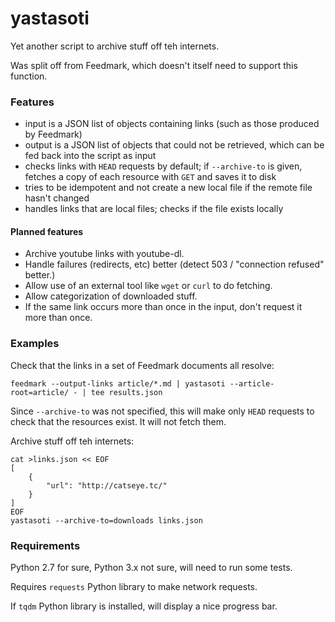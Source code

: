 yastasoti
=========

Yet another script to archive stuff off teh internets.

Was split off from Feedmark, which doesn't itself need to support this function.

### Features ###

*   input is a JSON list of objects containing links (such as those produced by Feedmark)
*   output is a JSON list of objects that could not be retrieved, which can be fed back
    into the script as input
*   checks links with `HEAD` requests by default; if `--archive-to` is given,
    fetches a copy of each resource with `GET` and saves it to disk
*   tries to be idempotent and not create a new local file if the remote file hasn't changed
*   handles links that are local files; checks if the file exists locally

#### Planned features ####

*   Archive youtube links with youtube-dl.
*   Handle failures (redirects, etc) better (detect 503 / "connection refused" better.)
*   Allow use of an external tool like `wget` or `curl` to do fetching.
*   Allow categorization of downloaded stuff.
*   If the same link occurs more than once in the input, don't request it more than once.

### Examples ###

Check that the links in a set of Feedmark documents all resolve:

    feedmark --output-links article/*.md | yastasoti --article-root=article/ - | tee results.json

Since `--archive-to` was not specified, this will make only `HEAD`
requests to check that the resources exist.  It will not fetch them.

Archive stuff off teh internets:

    cat >links.json << EOF
    [
        {
            "url": "http://catseye.tc/"
        }
    ]
    EOF
    yastasoti --archive-to=downloads links.json

### Requirements ###

Python 2.7 for sure, Python 3.x not sure, will need to run some tests.

Requires `requests` Python library to make network requests.

If `tqdm` Python library is installed, will display a nice progress bar.
